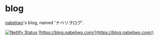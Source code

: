 # blog

[nabeliwo](https://twitter.com/nabeliwo)'s blog, named 'ナベリヲログ'.

[![Netlify Status](https://api.netlify.com/api/v1/badges/4b3b42ed-2886-4680-9f5a-2b4ac60ffdac/deploy-status)](https://app.netlify.com/sites/nabeliwo-blog/deploys) [https://blog.nabeliwo.com/](https://blog.nabeliwo.com/)
